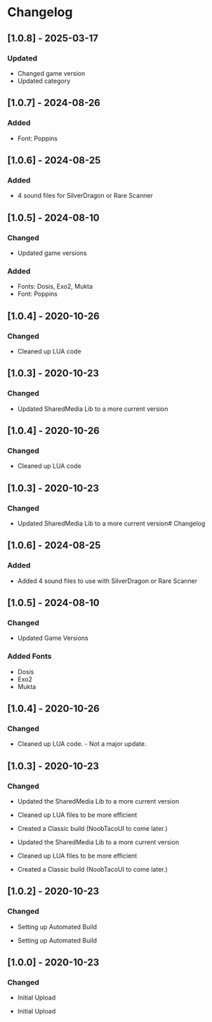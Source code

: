 # Changelog

## [1.0.8] - 2025-03-17

### Updated

-   Changed game version
-   Updated category

## [1.0.7] - 2024-08-26

### Added

-   Font: Poppins

## [1.0.6] - 2024-08-25

### Added

-   4 sound files for SilverDragon or Rare Scanner

## [1.0.5] - 2024-08-10

### Changed

-   Updated game versions

### Added

-   Fonts: Dosis, Exo2, Mukta
-   Font: Poppins

## [1.0.4] - 2020-10-26

### Changed

-   Cleaned up LUA code

## [1.0.3] - 2020-10-23

### Changed

-   Updated SharedMedia Lib to a more current version

## [1.0.4] - 2020-10-26

### Changed

-   Cleaned up LUA code

## [1.0.3] - 2020-10-23

### Changed

-   Updated SharedMedia Lib to a more current version# Changelog

## [1.0.6] - 2024-08-25

### Added

-   Added 4 sound files to use with SilverDragon or Rare Scanner

## [1.0.5] - 2024-08-10

### Changed

-   Updated Game Versions

### Added Fonts

-   Dosis
-   Exo2
-   Mukta

## [1.0.4] - 2020-10-26

### Changed

-   Cleaned up LUA code. - Not a major update.

## [1.0.3] - 2020-10-23

### Changed

-   Updated the SharedMedia Lib to a more current version
-   Cleaned up LUA files to be more efficient
-   Created a Classic build (NoobTacoUI to come later.)

-   Updated the SharedMedia Lib to a more current version
-   Cleaned up LUA files to be more efficient
-   Created a Classic build (NoobTacoUI to come later.)

## [1.0.2] - 2020-10-23

### Changed

-   Setting up Automated Build

-   Setting up Automated Build

## [1.0.0] - 2020-10-23

### Changed

-   Initial Upload

-   Initial Upload
